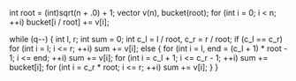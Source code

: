 int root = (int)sqrt(n + .0) + 1;
vector<int> v(n), bucket(root);
for (int i = 0; i < n; ++i)
    bucket[i / root] += v[i];

while (q--) {
    int l, r;
    int sum = 0;
    int c_l = l / root, c_r = r / root;
    if (c_l == c_r)
        for (int i = l; i <= r; ++i)
            sum += v[i];
    else {
        for (int i = l, end = (c_l + 1) * root - 1; i <= end; ++i)
            sum += v[i];
        for (int i = c_l + 1; i <= c_r - 1; ++i)
            sum += bucket[i];
        for (int i = c_r * root; i <= r; ++i)
            sum += v[i];
    }
}